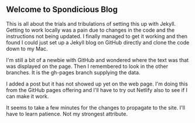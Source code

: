 ## Welcome to Spondicious Blog

This is all about the trials and tribulations of setting this up with Jekyll. Getting to work locally was a pain due to changes in the code and the instructions not being updated. I finally managed to get it working and then found I could just set up a Jekyll blog on GitHub directly and clone the code down to my Mac.

I'm still a bit of a newbie with GitHub and wondered where the text was that was displayed on the page. Then I remembered to look in the other branches. It is the gh-pages branch supplying the data.

I added a post but it has not showed up yet on the web page. I'm doing this from the GitHub pages offering and I'll have to try out Netlify also to see if I can make it work.

It seems to take a few minutes for the changes to propagate to the site. I'll have to learn patience. Not my strongest attribute.

